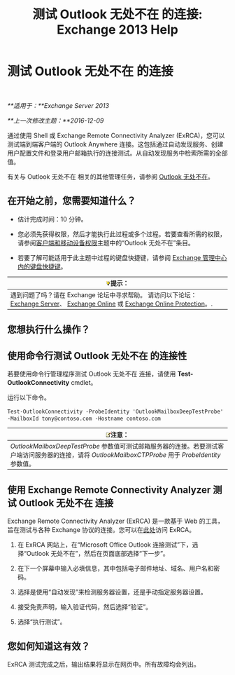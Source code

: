 ﻿---
title: '测试 Outlook 无处不在 的连接: Exchange 2013 Help'
TOCTitle: 测试 Outlook 无处不在 的连接
ms:assetid: 0dc5b68f-2316-446a-84c9-5f1c50dc3776
ms:mtpsurl: https://technet.microsoft.com/zh-cn/library/Ee633453(v=EXCHG.150)
ms:contentKeyID: 50556524
ms.date: 01/11/2018
mtps_version: v=EXCHG.150
ms.translationtype: HT
---

# 测试 Outlook 无处不在 的连接

 

_**适用于：**Exchange Server 2013_

_**上一次修改主题：**2016-12-09_

通过使用 Shell 或 Exchange Remote Connectivity Analyzer (ExRCA)，您可以测试端到端客户端的 Outlook Anywhere 连接。这包括通过自动发现服务、创建用户配置文件和登录用户邮箱执行的连接测试。从自动发现服务中检索所需的全部值。

有关与 Outlook 无处不在 相关的其他管理任务，请参阅 [Outlook 无处不在](outlook-anywhere-exchange-2013-help.md)。

## 在开始之前，您需要知道什么？

  - 估计完成时间：10 分钟。

  - 您必须先获得权限，然后才能执行此过程或多个过程。若要查看所需的权限，请参阅[客户端和移动设备权限](clients-and-mobile-devices-permissions-exchange-2013-help.md)主题中的“Outlook 无处不在”条目。

  - 若要了解可能适用于此主题中过程的键盘快捷键，请参阅 [Exchange 管理中心内的键盘快捷键](keyboard-shortcuts-in-the-exchange-admin-center-exchange-online-protection-help.md)。

<table>
<thead>
<tr class="header">
<th><img src="images/Bb124558.tip(EXCHG.150).gif" title="提示" alt="提示" />提示：</th>
</tr>
</thead>
<tbody>
<tr class="odd">
<td>遇到问题了吗？请在 Exchange 论坛中寻求帮助。 请访问以下论坛：<a href="https://go.microsoft.com/fwlink/p/?linkid=60612">Exchange Server</a>、 <a href="https://go.microsoft.com/fwlink/p/?linkid=267542">Exchange Online</a> 或 <a href="https://go.microsoft.com/fwlink/p/?linkid=285351">Exchange Online Protection</a>。.</td>
</tr>
</tbody>
</table>


## 您想执行什么操作？

## 使用命令行测试 Outlook 无处不在 的连接性

若要使用命令行管理程序测试 Outlook 无处不在 连接，请使用 **Test-OutlookConnectivity** cmdlet。

运行以下命令。

    Test-OutlookConnectivity -ProbeIdentity 'OutlookMailboxDeepTestProbe' -MailboxId tony@contoso.com -Hostname contoso.com

<table>
<thead>
<tr class="header">
<th><img src="images/Bb124558.note(EXCHG.150).gif" title="注意" alt="注意" />注意：</th>
</tr>
</thead>
<tbody>
<tr class="odd">
<td><em>OutlookMailboxDeepTestProbe</em> 参数值可测试邮箱服务器的连接。若要测试客户端访问服务器的连接，请将 <em>OutlookMailboxCTPProbe</em> 用于 <em>ProbeIdentity</em> 参数值。</td>
</tr>
</tbody>
</table>


## 使用 Exchange Remote Connectivity Analyzer 测试 Outlook 无处不在 连接

Exchange Remote Connectivity Analyzer (ExRCA) 是一款基于 Web 的工具，旨在测试与各种 Exchange 协议的连接。您可以在[此处](https://go.microsoft.com/fwlink/p/?linkid=167905)访问 ExRCA。

1.  在 ExRCA 网站上，在“Microsoft Office Outlook 连接测试”下，选择“Outlook 无处不在”，然后在页面底部选择“下一步”。

2.  在下一个屏幕中输入必填信息，其中包括电子邮件地址、域名、用户名和密码。

3.  选择是使用“自动发现”来检测服务器设置，还是手动指定服务器设置。

4.  接受免责声明，输入验证代码，然后选择“验证”。

5.  选择“执行测试”。

## 您如何知道这有效？

ExRCA 测试完成之后，输出结果将显示在网页中。所有故障均会列出。

